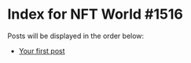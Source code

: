# Index for NFT World #1516
Posts will be displayed in the order below:

- [Your first post](./001-first.md)

